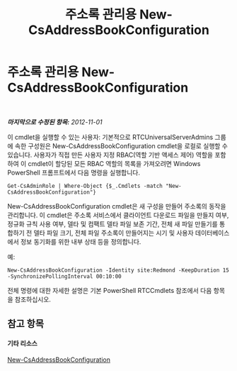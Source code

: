 ﻿---
title: 주소록 관리용 New-CsAddressBookConfiguration
TOCTitle: 주소록 관리용 New-CsAddressBookConfiguration
ms:assetid: a58ddc8c-ae04-4141-b69e-e45374a67d72
ms:mtpsurl: https://technet.microsoft.com/ko-kr/library/Gg429718(v=OCS.15)
ms:contentKeyID: 49304621
ms.date: 08/24/2015
mtps_version: v=OCS.15
ms.translationtype: HT
---

# 주소록 관리용 New-CsAddressBookConfiguration

 

_**마지막으로 수정된 항목:** 2012-11-01_

이 cmdlet을 실행할 수 있는 사용자: 기본적으로 RTCUniversalServerAdmins 그룹에 속한 구성원은 New-CsAddressBookConfiguration cmdlet을 로컬로 실행할 수 있습니다. 사용자가 직접 만든 사용자 지정 RBAC(역할 기반 액세스 제어) 역할을 포함하여 이 cmdlet이 할당된 모든 RBAC 역할의 목록을 가져오려면 Windows PowerShell 프롬프트에서 다음 명령을 실행합니다.

    Get-CsAdminRole | Where-Object {$_.Cmdlets -match "New-CsAddressBookConfiguration"}

New-CsAddressBookConfiguration cmdlet은 새 구성을 만들어 주소록의 동작을 관리합니다. 이 cmdlet은 주소록 서비스에서 클라이언트 다운로드 파일을 만들지 여부, 정규화 규칙 사용 여부, 델타 및 컴팩트 델타 파일 보존 기간, 전체 새 파일 만들기를 통합하기 전 델타 파일 크기, 전체 파일 주소록이 만들어지는 시기 및 사용자 데이터베이스에서 정보 동기화를 위한 내부 상태 등을 정의합니다.

예:

    New-CsAddressBookConfiguration -Identity site:Redmond -KeepDuration 15 -SynchronizePollingInterval 00:10:00

전체 명령에 대한 자세한 설명은 기본 PowerShell RTCCmdlets 참조에서 다음 항목을 참조하십시오.

## 참고 항목

#### 기타 리소스

[New-CsAddressBookConfiguration](new-csaddressbookconfiguration.md)

